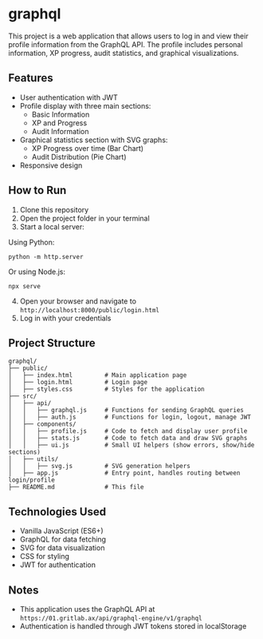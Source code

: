 # graphql

This project is a web application that allows users to log in and view their profile information from the GraphQL API. The profile includes personal information, XP progress, audit statistics, and graphical visualizations.

## Features

- User authentication with JWT
- Profile display with three main sections:
  - Basic Information
  - XP and Progress
  - Audit Information
- Graphical statistics section with SVG graphs:
  - XP Progress over time (Bar Chart)
  - Audit Distribution (Pie Chart)
- Responsive design

## How to Run

1. Clone this repository
2. Open the project folder in your terminal
3. Start a local server:

Using Python:
```
python -m http.server
```

Or using Node.js:
```
npx serve
```

4. Open your browser and navigate to `http://localhost:8000/public/login.html`
5. Log in with your credentials

## Project Structure

```
graphql/
├── public/
│   ├── index.html         # Main application page
│   ├── login.html         # Login page
│   ├── styles.css         # Styles for the application
├── src/
│   ├── api/
│   │   ├── graphql.js     # Functions for sending GraphQL queries
│   │   ├── auth.js        # Functions for login, logout, manage JWT
│   ├── components/
│   │   ├── profile.js     # Code to fetch and display user profile
│   │   ├── stats.js       # Code to fetch data and draw SVG graphs
│   │   ├── ui.js          # Small UI helpers (show errors, show/hide sections)
│   ├── utils/
│   │   ├── svg.js         # SVG generation helpers
│   ├── app.js             # Entry point, handles routing between login/profile
├── README.md              # This file
```

## Technologies Used

- Vanilla JavaScript (ES6+)
- GraphQL for data fetching
- SVG for data visualization
- CSS for styling
- JWT for authentication

## Notes

- This application uses the GraphQL API at `https://01.gritlab.ax/api/graphql-engine/v1/graphql`
- Authentication is handled through JWT tokens stored in localStorage